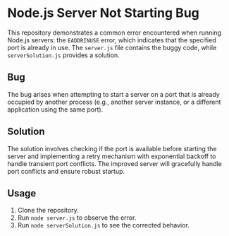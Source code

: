 # Node.js Server Not Starting Bug

This repository demonstrates a common error encountered when running Node.js servers: the `EADDRINUSE` error, which indicates that the specified port is already in use.  The `server.js` file contains the buggy code, while `serverSolution.js` provides a solution.

## Bug

The bug arises when attempting to start a server on a port that is already occupied by another process (e.g., another server instance, or a different application using the same port).

## Solution

The solution involves checking if the port is available before starting the server and implementing a retry mechanism with exponential backoff to handle transient port conflicts.  The improved server will gracefully handle port conflicts and ensure robust startup.

## Usage

1. Clone the repository.
2. Run `node server.js` to observe the error.
3. Run `node serverSolution.js` to see the corrected behavior.